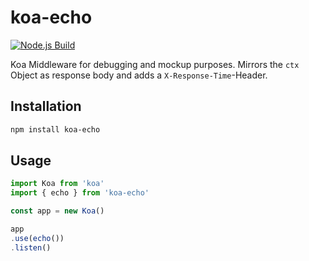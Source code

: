 # koa-echo
[![Node.js Build](https://github.com/lmzdev/koa-echo/actions/workflows/node.js.yml/badge.svg?branch=main)](https://github.com/lmzdev/koa-echo/actions/workflows/node.js.yml)

Koa Middleware for debugging and mockup purposes.
Mirrors the ```ctx``` Object as response body and adds a ```X-Response-Time```-Header.

## Installation
```sh
npm install koa-echo
```

## Usage
```ts
import Koa from 'koa'
import { echo } from 'koa-echo'

const app = new Koa()

app
.use(echo())
.listen()

```

